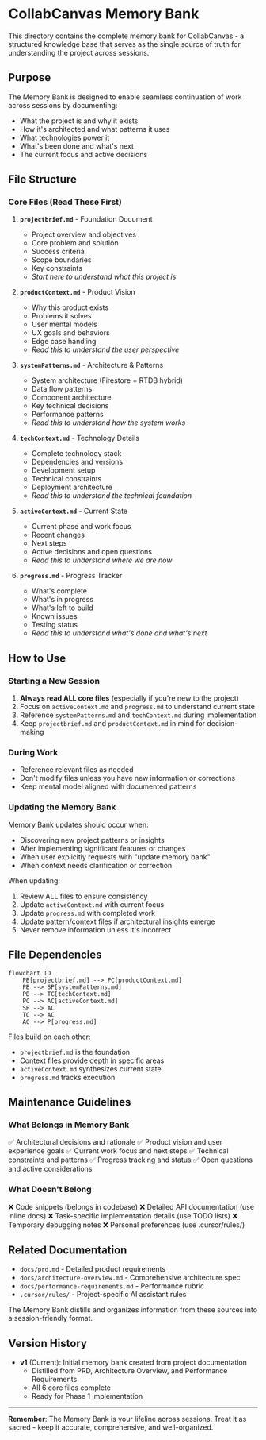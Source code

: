 # CollabCanvas Memory Bank

This directory contains the complete memory bank for CollabCanvas - a structured knowledge base that serves as the single source of truth for understanding the project across sessions.

## Purpose

The Memory Bank is designed to enable seamless continuation of work across sessions by documenting:
- What the project is and why it exists
- How it's architected and what patterns it uses
- What technologies power it
- What's been done and what's next
- The current focus and active decisions

## File Structure

### Core Files (Read These First)

1. **`projectbrief.md`** - Foundation Document
   - Project overview and objectives
   - Core problem and solution
   - Success criteria
   - Scope boundaries
   - Key constraints
   - *Start here to understand what this project is*

2. **`productContext.md`** - Product Vision
   - Why this product exists
   - Problems it solves
   - User mental models
   - UX goals and behaviors
   - Edge case handling
   - *Read this to understand the user perspective*

3. **`systemPatterns.md`** - Architecture & Patterns
   - System architecture (Firestore + RTDB hybrid)
   - Data flow patterns
   - Component architecture
   - Key technical decisions
   - Performance patterns
   - *Read this to understand how the system works*

4. **`techContext.md`** - Technology Details
   - Complete technology stack
   - Dependencies and versions
   - Development setup
   - Technical constraints
   - Deployment architecture
   - *Read this to understand the technical foundation*

5. **`activeContext.md`** - Current State
   - Current phase and work focus
   - Recent changes
   - Next steps
   - Active decisions and open questions
   - *Read this to understand where we are now*

6. **`progress.md`** - Progress Tracker
   - What's complete
   - What's in progress
   - What's left to build
   - Known issues
   - Testing status
   - *Read this to understand what's done and what's next*

## How to Use

### Starting a New Session
1. **Always read ALL core files** (especially if you're new to the project)
2. Focus on `activeContext.md` and `progress.md` to understand current state
3. Reference `systemPatterns.md` and `techContext.md` during implementation
4. Keep `projectbrief.md` and `productContext.md` in mind for decision-making

### During Work
- Reference relevant files as needed
- Don't modify files unless you have new information or corrections
- Keep mental model aligned with documented patterns

### Updating the Memory Bank
Memory Bank updates should occur when:
- Discovering new project patterns or insights
- After implementing significant features or changes
- When user explicitly requests with "update memory bank"
- When context needs clarification or correction

When updating:
1. Review ALL files to ensure consistency
2. Update `activeContext.md` with current focus
3. Update `progress.md` with completed work
4. Update pattern/context files if architectural insights emerge
5. Never remove information unless it's incorrect

## File Dependencies

```mermaid
flowchart TD
    PB[projectbrief.md] --> PC[productContext.md]
    PB --> SP[systemPatterns.md]
    PB --> TC[techContext.md]
    PC --> AC[activeContext.md]
    SP --> AC
    TC --> AC
    AC --> P[progress.md]
```

Files build on each other:
- `projectbrief.md` is the foundation
- Context files provide depth in specific areas
- `activeContext.md` synthesizes current state
- `progress.md` tracks execution

## Maintenance Guidelines

### What Belongs in Memory Bank
✅ Architectural decisions and rationale
✅ Product vision and user experience goals
✅ Current work focus and next steps
✅ Technical constraints and patterns
✅ Progress tracking and status
✅ Open questions and active considerations

### What Doesn't Belong
❌ Code snippets (belongs in codebase)
❌ Detailed API documentation (use inline docs)
❌ Task-specific implementation details (use TODO lists)
❌ Temporary debugging notes
❌ Personal preferences (use .cursor/rules/)

## Related Documentation

- `docs/prd.md` - Detailed product requirements
- `docs/architecture-overview.md` - Comprehensive architecture spec
- `docs/performance-requirements.md` - Performance rubric
- `.cursor/rules/` - Project-specific AI assistant rules

The Memory Bank distills and organizes information from these sources into a session-friendly format.

## Version History

- **v1** (Current): Initial memory bank created from project documentation
  - Distilled from PRD, Architecture Overview, and Performance Requirements
  - All 6 core files complete
  - Ready for Phase 1 implementation

---

**Remember**: The Memory Bank is your lifeline across sessions. Treat it as sacred - keep it accurate, comprehensive, and well-organized.


